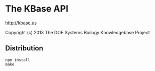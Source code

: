 The KBase API
=============

http://kbase.us

Copyright (c) 2013 The DOE Systems Biology Knowledgebase Project

Distribution
------------

    npm install
    make

